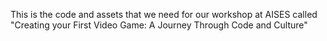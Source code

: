 This is the code and assets that we need for our workshop at AISES called "Creating your First Video Game: A Journey Through Code and Culture"
